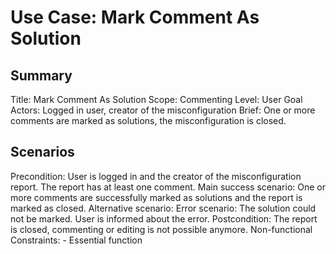 # Use Case: Mark Comment As Solution

## Summary

Title: Mark Comment As Solution
Scope: Commenting
Level: User Goal
Actors: Logged in user, creator of the misconfiguration
Brief: One or more comments are marked as solutions, the misconfiguration is closed.

## Scenarios

Precondition: User is logged in and the creator of the misconfiguration report. The report has at least one comment.
Main success scenario: One or more comments are successfully marked as solutions and the report is marked as closed.
Alternative scenario: 
Error scenario: The solution could not be marked. User is informed about the error.
Postcondition: The report is closed, commenting or editing is not possible anymore.
Non-functional Constraints:
	- Essential function
